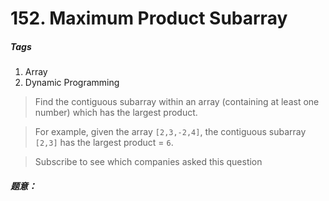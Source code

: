 # 152. Maximum Product Subarray
##### Tags
1. Array
2. Dynamic Programming

>Find the contiguous subarray within an array (containing at least one number) which has the largest product.

>For example, given the array `[2,3,-2,4]`,
the contiguous subarray `[2,3]` has the largest product = `6`.

>Subscribe to see which companies asked this question

##### 题意：
